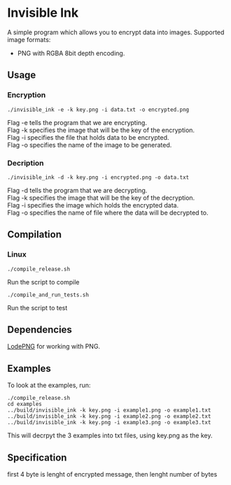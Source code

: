 # Invisible Ink

A simple program which allows you to encrypt data into images.
Supported image formats:
- PNG with RGBA 8bit depth encoding.

## Usage

### Encryption

```
./invisible_ink -e -k key.png -i data.txt -o encrypted.png
```
Flag -e tells the program that we are encrypting.  
Flag -k specifies the image that will be the key of the encryption.  
Flag -i specifies the file that holds data to be encrypted.  
Flag -o specifies the name of the image to be generated.  

### Decription

```
./invisible_ink -d -k key.png -i encrypted.png -o data.txt
```
Flag -d tells the program that we are decrypting.  
Flag -k specifies the image that will be the key of the decryption.  
Flag -i specifies the image which holds the encrypted data.  
Flag -o specifies the name of file where the data will be decrypted to.  

## Compilation

### Linux

```
./compile_release.sh
```
Run the script to compile 

```
./compile_and_run_tests.sh 
```
Run the script to test 

## Dependencies

[LodePNG](https://github.com/lvandeve/lodepng) for working with PNG.

## Examples

To look at the examples, run:

```
./compile_release.sh
cd examples
../build/invisible_ink -k key.png -i example1.png -o example1.txt
../build/invisible_ink -k key.png -i example2.png -o example2.txt
../build/invisible_ink -k key.png -i example3.png -o example3.txt
```

This will decrpyt the 3 examples into txt files, using key.png as the key.

## Specification

first 4 byte is lenght of encrypted message, then lenght number of bytes
